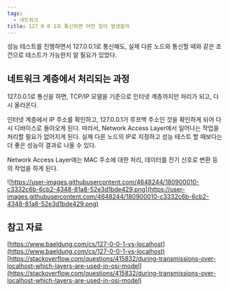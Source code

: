 ```yaml
---
tags:
  - 네트워크
title: 127 0 0 1과 통신하면 어떤 일이 발생할까
---
```


성능 테스트를 진행하면서 127.0.0.1로 통신해도, 실제 다른 노드와 통신할 때와 같은 조건으로 테스트가 가능한지 알 필요가 있었다.

## 네트워크 계층에서 처리되는 과정

127.0.0.1로 통신을 하면, TCP/IP 모델을 기준으로 인터넷 계층까지만 처리가 되고, 다시 올라온다.

인터넷 계층에서 IP 주소를 확인하고, 127.0.0.1가 루프백 주소인 것을 확인하게 되어 다시 디바이스로 돌아오게 된다. 따라서, Network Access Layer에서 일어나는 작업을 처리할 필요가 없어지게 된다. 실제 다른 노드의 IP로 지정하고 성능 테스트 할 때보다는 더 좋은 성능이 결과로 나올 수 있다.

Network Access Layer에는 MAC 주소에 대한 처리, 데이터를 전기 신호로 변환 등의 작업을 하게 된다.

![https://user-images.githubusercontent.com/4648244/180900010-c3332c6b-6cb2-4348-81a8-52e3d1bde429.png](https://user-images.githubusercontent.com/4648244/180900010-c3332c6b-6cb2-4348-81a8-52e3d1bde429.png)

## 참고 자료

[https://www.baeldung.com/cs/127-0-0-1-vs-localhost](https://www.baeldung.com/cs/127-0-0-1-vs-localhost)[https://stackoverflow.com/questions/415832/during-transmissions-over-localhost-which-layers-are-used-in-osi-model](https://stackoverflow.com/questions/415832/during-transmissions-over-localhost-which-layers-are-used-in-osi-model)
